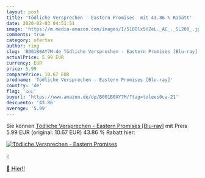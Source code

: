 ```yaml
---
layout: post
title: 'Tödliche Versprechen - Eastern Promises  mit 43.86 % Rabatt'
date: 2020-02-03 04:51:51
image: 'https://m.media-amazon.com/images/I/51OOlx5HZeL._AC_._SL200_.jpg'
comments: true
category: ofertas
author: ring
slug: 'B001B0AY7M-de Tödliche Versprechen - Eastern Promises [Blu-ray]'
actualPrice: 5.99 EUR
currency: EUR
price: 5.99
comparePrice: 10.67 EUR
prodname: 'Tödliche Versprechen - Eastern Promises [Blu-ray]'
country: 'de'
flag: '🇩🇪'
buyurl: 'https://www.amazon.de/dp/B001B0AY7M/?tag=tolees0ca-21'
descuento: '43.86'
average: '5.99'
---
```


Sie können [Tödliche Versprechen - Eastern Promises [Blu-ray]](https://www.amazon.de/dp/B001B0AY7M/?tag=tolees0ca-21) mit Preis 5.99 EUR (original: 10.67 EUR) 43.86 % Rabatt hier:

[![Tödliche Versprechen - Eastern Promises ](https://m.media-amazon.com/images/I/51OOlx5HZeL._AC_._SL200_.jpg)](https://www.amazon.de/dp/B001B0AY7M/?tag=tolees0ca-21)

ℹ️:


[🛒 Hier!!](https://www.amazon.de/dp/B001B0AY7M/?tag=tolees0ca-21)
